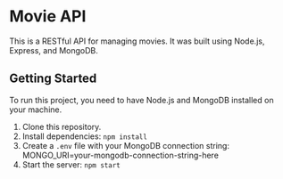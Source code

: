 # Movie API

This is a RESTful API for managing movies. It was built using Node.js, Express, and MongoDB.

## Getting Started

To run this project, you need to have Node.js and MongoDB installed on your machine.

1. Clone this repository.
2. Install dependencies: `npm install`
3. Create a `.env` file with your MongoDB connection string:
MONGO_URI=your-mongodb-connection-string-here
4. Start the server: `npm start`

